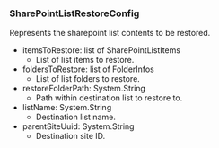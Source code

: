### SharePointListRestoreConfig
Represents the sharepoint list contents to be restored.

- itemsToRestore: list of SharePointListItems
  - List of list items to restore.
- foldersToRestore: list of FolderInfos
  - List of list folders to restore.
- restoreFolderPath: System.String
  - Path within destination list to restore to.
- listName: System.String
  - Destination list name.
- parentSiteUuid: System.String
  - Destination site ID.
